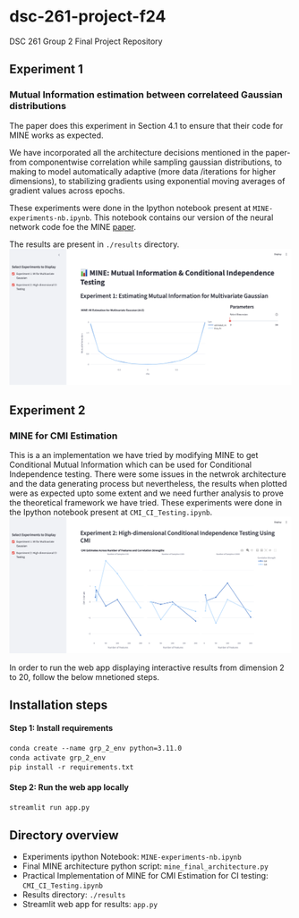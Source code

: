 # dsc-261-project-f24
DSC 261 Group 2 Final Project Repository

## Experiment 1
### Mutual Information estimation between correlateed Gaussian distributions

The paper does this experiment in Section 4.1 to ensure that their code for MINE works as expected.

We have incorporated all the architecture decisions mentioned in the paper- from componentwise correlation while sampling gaussian distributions, to making to model automatically adaptive (more data /iterations for higher dimensions), to stabilizing gradients using exponential moving averages of gradient values across epochs.

These experiments were done in the Ipython notebook present at `MINE-experiments-nb.ipynb`. This notebook contains our version of the neural network code foe the MINE [paper](https://arxiv.org/pdf/1801.04062). 

The results are present in `./results` directory.
![screenshot](images/web_app_ss_1.png)

## Experiment 2
### MINE for CMI Estimation
This is a an implementation we have tried by modifying MINE to get Conditional Mutual Information which can be used for Conditional Independence testing. There were some issues in the netwrok architecture and the data generating process but nevertheless, the results when plotted were as expected upto some extent and we need further analysis to prove the theoretical framework we have tried.
These experiments were done in the Ipython notebook present at `CMI_CI_Testing.ipynb`.
![screenshot](images/web_app_ss_2.png)


In order to run the web app displaying interactive results from dimension 2 to 20, follow the below mnetioned steps.

## Installation steps
#### Step 1: Install requirements
`
conda create --name grp_2_env python=3.11.0 
`<br>
`
conda activate grp_2_env
`<br>
`
pip install -r requirements.txt
`
#### Step 2: Run the web app locally
`
streamlit run app.py
`
## Directory overview
- Experiments ipython Notebook: `MINE-experiments-nb.ipynb`
- Final MINE architecture python script: `mine_final_architecture.py`
- Practical Implementation of MINE for CMI Estimation for CI testing: `CMI_CI_Testing.ipynb`
- Results directory: `./results`
- Streamlit web app for results: `app.py`
